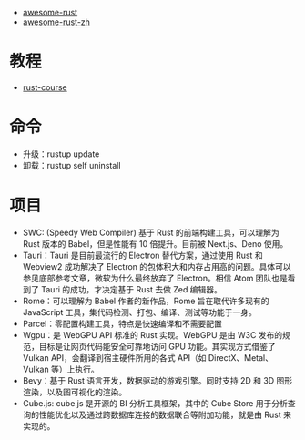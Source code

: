 
- [awesome-rust](https://github.com/rust-unofficial/awesome-rust)
- [awesome-rust-zh](https://github.com/chinanf-boy/awesome-rust-zh)

# 教程
- [rust-course](https://github.com/sunface/rust-course)

# 命令
- 升级：rustup update
- 卸载：rustup self uninstall

# 项目

- SWC: (Speedy Web Compiler) 基于 Rust 的前端构建工具，可以理解为 Rust 版本的 Babel，但是性能有 10 倍提升。目前被 Next.js、Deno 使用。
- Tauri：Tauri 是目前最流行的 Electron 替代方案，通过使用 Rust 和 Webview2 成功解决了 Electron 的包体积大和内存占用高的问题。具体可以参见底部参考文章，微软为什么最终放弃了 Electron。相信 Atom 团队也是看到了 Tauri 的成功，才决定基于 Rust 去做 Zed 编辑器。
- Rome：可以理解为 Babel 作者的新作品，Rome 旨在取代许多现有的 JavaScript 工具，集代码检测、打包、编译、测试等功能于一身。
- Parcel：零配置构建工具，特点是快速编译和不需要配置
- Wgpu：是 WebGPU API 标准的 Rust 实现。WebGPU 是由 W3C 发布的规范，目标是让网页代码能安全可靠地访问 GPU 功能。其实现方式借鉴了 Vulkan API，会翻译到宿主硬件所用的各式 API（如 DirectX、Metal、Vulkan 等）上执行。
- Bevy：基于 Rust 语言开发，数据驱动的游戏引擎。同时支持 2D 和 3D 图形渲染，以及图可视化的渲染。
- Cube.js: cube.js 是开源的 BI 分析工具框架，其中的 Cube Store 用于分析查询的性能优化以及通过跨数据库连接的数据联合等附加功能，就是由 Rust 来实现的。

